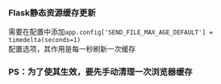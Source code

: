 ### Flask静态资源缓存更新

需要在配置中添加`app.config['SEND_FILE_MAX_AGE_DEFAULT'] = timedelta(seconds=1)`  
配置选项，其作用是每一秒刷新一次缓存

### PS：为了使其生效，要先手动清理一次浏览器缓存